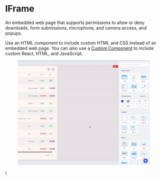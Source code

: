 # IFrame

An embedded web page that supports permissions to allow or deny downloads, form submissions, microphone, and camera access, and popups.

Use an HTML component to include custom HTML and CSS instead of an embedded web page. You can also use a [Custom Component](custom-component.md) to include custom React, HTML, and JavaScript.

<figure><img src="../../.gitbook/assets/ezgif-3-b374422479.gif" alt=""><figcaption></figcaption></figure>

\
